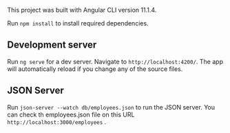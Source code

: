 This project was built with Angular CLI version 11.1.4.

Run `npm install` to install required dependencies.

## Development server

Run `ng serve` for a dev server. Navigate to `http://localhost:4200/`. The app will automatically reload if you change any of the source files.


## JSON Server

Run `json-server --watch db/employees.json` to run the JSON server. You can check th employees.json file on this URL `http://localhost:3000/employees` .